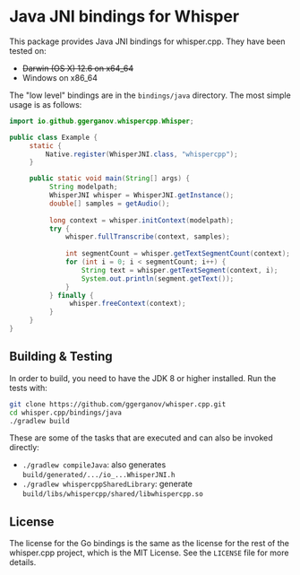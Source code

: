 # Java JNI bindings for Whisper

This package provides Java JNI bindings for whisper.cpp. They have been tested on:

  * <strike>Darwin (OS X) 12.6 on x64_64</strike>
  * Windows on x86_64

The "low level" bindings are in the `bindings/java` directory. The most simple usage is as follows:

```java
import io.github.ggerganov.whispercpp.Whisper;

public class Example {
     static {
         Native.register(WhisperJNI.class, "whispercpp");
     }

     public static void main(String[] args) {
          String modelpath;
          WhisperJNI whisper = WhisperJNI.getInstance();
          double[] samples = getAudio();
          
          long context = whisper.initContext(modelpath);
          try {
              whisper.fullTranscribe(context, samples);
              
              int segmentCount = whisper.getTextSegmentCount(context);
              for (int i = 0; i < segmentCount; i++) {
                  String text = whisper.getTextSegment(context, i);
                  System.out.println(segment.getText());
              }
          } finally {
               whisper.freeContext(context);
          }
     }
}
```

## Building & Testing

In order to build, you need to have the JDK 8 or higher installed. Run the tests with:

```bash
git clone https://github.com/ggerganov/whisper.cpp.git
cd whisper.cpp/bindings/java
./gradlew build
```

These are some of the tasks that are executed and can also be invoked directly: 
- `./gradlew compileJava`: also generates `build/generated/.../io_...WhisperJNI.h`
- `./gradlew whispercppSharedLibrary`: generate `build/libs/whispercpp/shared/libwhispercpp.so`


## License

The license for the Go bindings is the same as the license for the rest of the whisper.cpp project, which is the MIT License. See the `LICENSE` file for more details.

